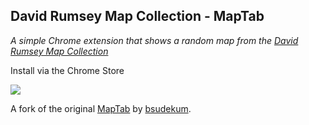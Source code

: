 ## David Rumsey Map Collection - MapTab

*A simple Chrome extension that shows a random map from the [David Rumsey Map Collection](http://www.davidrumsey.com/)*

Install via the Chrome Store

![](https://cloud.githubusercontent.com/assets/1656824/10125817/c3882f52-6536-11e5-97e5-9e693ff14525.gif)


A fork of the original [MapTab](https://chrome.google.com/webstore/detail/maptab/dmabflbokojjfjicmbjjfnmodihciemo) by [bsudekum](https://github.com/bsudekum).